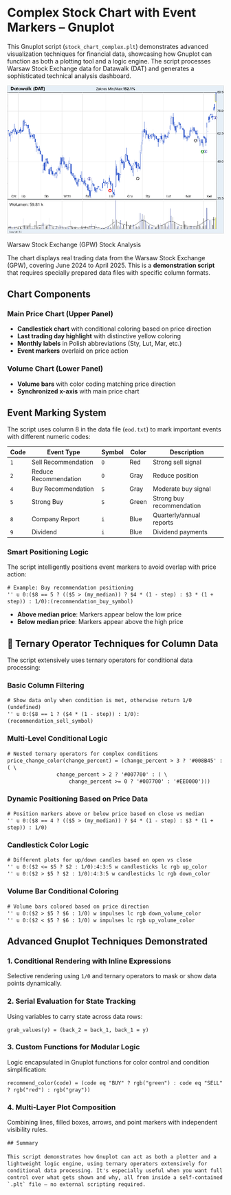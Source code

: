 # Complex Stock Chart with Event Markers – Gnuplot

This Gnuplot script (`stock_chart_complex.plt`) demonstrates advanced visualization techniques for financial data, showcasing how Gnuplot can function as both a plotting tool and a logic engine. The script processes Warsaw Stock Exchange data for Datawalk (DAT) and generates a sophisticated technical analysis dashboard.
<p>
<img src="stock.png">
</p>

 Warsaw Stock Exchange (GPW) Stock Analysis

The chart displays real trading data from the Warsaw Stock Exchange (GPW), covering June 2024 to April 2025. This is a **demonstration script** that requires specially prepared data files with specific column formats.

## Chart Components

### Main Price Chart (Upper Panel)
- **Candlestick chart** with conditional coloring based on price direction
- **Last trading day highlight** with distinctive yellow coloring
- **Monthly labels** in Polish abbreviations (Sty, Lut, Mar, etc.)
- **Event markers** overlaid on price action

### Volume Chart (Lower Panel)  
- **Volume bars** with color coding matching price direction
- **Synchronized x-axis** with main price chart

## Event Marking System

The script uses column 8 in the data file (`eod.txt`) to mark important events with different numeric codes:

| Code | Event Type | Symbol | Color | Description |
|------|------------|---------|-------|-------------|
| `1` | Sell Recommendation | `O` | Red | Strong sell signal |
| `2` | Reduce Recommendation | `O` | Gray | Reduce position |
| `4` | Buy Recommendation | `S` | Gray | Moderate buy signal |
| `5` | Strong Buy | `S` | Green | Strong buy recommendation |
| `8` | Company Report | `i` | Blue | Quarterly/annual reports |
| `9` | Dividend | `i` | Blue | Dividend payments |

### Smart Positioning Logic

The script intelligently positions event markers to avoid overlap with price action:

```gnuplot
# Example: Buy recommendation positioning
'' u 0:($8 == 5 ? (($5 > (my_median)) ? $4 * (1 - step) : $3 * (1 + step)) : 1/0):(recommendation_buy_symbol)
```

- **Above median price**: Markers appear below the low price
- **Below median price**: Markers appear above the high price

## 🔧 Ternary Operator Techniques for Column Data

The script extensively uses ternary operators for conditional data processing:

### Basic Column Filtering
```gnuplot
# Show data only when condition is met, otherwise return 1/0 (undefined)
'' u 0:($8 == 1 ? ($4 * (1 - step)) : 1/0):(recommendation_sell_symbol)
```

### Multi-Level Conditional Logic
```gnuplot
# Nested ternary operators for complex conditions
price_change_color(change_percent) = (change_percent > 3 ? '#008B45' : ( \
                change_percent > 2 ? '#007700' : ( \
                    change_percent >= 0 ? '#007700' : '#EE0000')))
```

### Dynamic Positioning Based on Price Data
```gnuplot
# Position markers above or below price based on close vs median
'' u 0:($8 == 4 ? (($5 > (my_median)) ? $4 * (1 - step) : $3 * (1 + step)) : 1/0)
```

### Candlestick Color Logic
```gnuplot
# Different plots for up/down candles based on open vs close
'' u 0:($2 <= $5 ? $2 : 1/0):4:3:5 w candlesticks lc rgb up_color
'' u 0:($2 > $5 ? $2 : 1/0):4:3:5 w candlesticks lc rgb down_color
```

### Volume Bar Conditional Coloring
```gnuplot
# Volume bars colored based on price direction
'' u 0:($2 > $5 ? $6 : 1/0) w impulses lc rgb down_volume_color
'' u 0:($2 < $5 ? $6 : 1/0) w impulses lc rgb up_volume_color
```

## Advanced Gnuplot Techniques Demonstrated

### 1. Conditional Rendering with Inline Expressions
Selective rendering using `1/0` and ternary operators to mask or show data points dynamically.

### 2. Serial Evaluation for State Tracking
Using variables to carry state across data rows:
```gnuplot
grab_values(y) = (back_2 = back_1, back_1 = y)
```

### 3. Custom Functions for Modular Logic
Logic encapsulated in Gnuplot functions for color control and condition simplification:
```gnuplot
recommend_color(code) = (code eq "BUY" ? rgb("green") : code eq "SELL" ? rgb("red") : rgb("gray"))
```

### 4. Multi-Layer Plot Composition
Combining lines, filled boxes, arrows, and point markers with independent visibility rules.

```
## Summary

This script demonstrates how Gnuplot can act as both a plotter and a lightweight logic engine, using ternary operators extensively for conditional data processing. It's especially useful when you want full control over what gets shown and why, all from inside a self-contained `.plt` file — no external scripting required.
